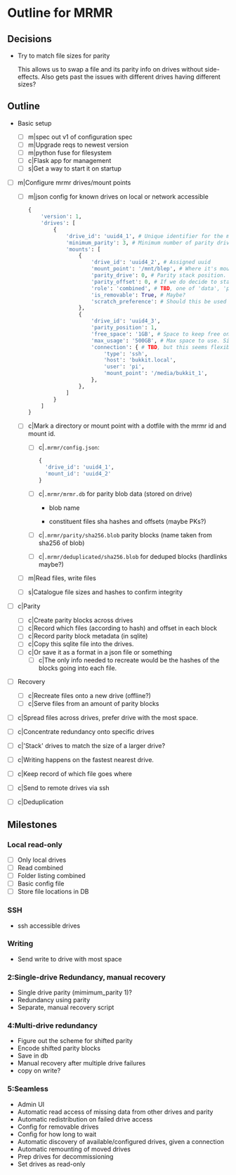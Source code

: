 # Outline for MRMR

## Decisions

- Try to match file sizes for parity

  This allows us to swap a file and its parity info on drives without side-effects.
  Also gets past the issues with different drives having different sizes?

## Outline

- Basic setup

  - [ ] m|spec out v1 of configuration spec
  - [ ] m|Upgrade reqs to newest version
  - [ ] m|python fuse for filesystem
  - [ ] c|Flask app for management
  - [ ] s|Get a way to start it on startup

- [ ] m|Configure mrmr drives/mount points

  - [ ] m|json config for known drives on local or network accessible

    ```python
    {
        'version': 1,
        'drives': [
            {
                'drive_id': 'uuid4_1', # Unique identifier for the mrmr config. Allows multiple mrmr drives mounted on a single host.
                'minimum_parity': 3, # Minimum number of parity drives for any piece of data. Optional, 0 is jbod without parity.
                'mounts': [
                    {
                        'drive_id': 'uuid4_2', # Assigned uuid
                        'mount_point': '/mnt/blep', # Where it's mounted on the host. TBD, should this always be part of connection?
                        'parity_drive': 0, # Parity stack position. Maybe pick a high number for drives that should be parity?
                        'parity_offset': 0, # If we do decide to stack drives in the same parity-drive slot. Optional, default 0.
                        'role': 'combined', # TBD, one of 'data', 'parity', 'combined', 'removable'. Optional, default combined.
                        'is_removable': True, # Maybe?
                        'scratch_preference': # Should this be used as a scratch drive? integer, lower meand preferred, optional, default to parity_drive.
                    },
                    {
                        'drive_id': 'uuid4_3',
                        'parity_position': 1,
                        'free_space': '1GB', # Space to keep free on the drive. Useful for drives that are primary drives
                        'max_usage': '500GB', # Max space to use. Simpler than free_space, since it will allocate space.
                        'connection': { # TBD, but this seems flexible enough
                            'type': 'ssh',
                            'host': 'bukkit.local',
                            'user': 'pi',
                            'mount_point': '/media/bukkit_1',
                        },
                    },
                ]
            }
        ]
    }
    ```

  - [ ] c|Mark a directory or mount point with a dotfile with the mrmr id and mount id.

    - [ ] c|`.mrmr/config.json`:

      ```python
      {
        'drive_id': 'uuid4_1',
        'mount_id': 'uuid4_2'
      }
      ```

    - [ ] c|`.mrmr/mrmr.db` for parity blob data (stored on drive)

      - blob name

      - constituent files sha hashes and offsets (maybe PKs?)

    - [ ] c|`.mrmr/parity/sha256.blob` parity blocks (name taken from sha256 of blob)

    - [ ] c|`.mrmr/deduplicated/sha256.blob` for deduped blocks (hardlinks maybe?)

  - [ ] m|Read files, write files
  - [ ] s|Catalogue file sizes and hashes to confirm integrity

- [ ] c|Parity
  - [ ] c|Create parity blocks across drives
  - [ ] c|Record which files (according to hash) and offset in each block
  - [ ] c|Record parity block metadata (in sqlite)
  - [ ] c|Copy this sqlite file into the drives.
  - [ ] c|Or save it as a format in a json file or something
    - [ ] c|The only info needed to recreate would be the hashes of the blocks going into each file.

- [ ] Recovery
  - [ ] c|Recreate files onto a new drive (offline?)
  - [ ] c|Serve files from an amount of parity blocks

- [ ] c|Spread files across drives, prefer drive with the most space.
- [ ] c|Concentrate redundancy onto specific drives
- [ ] c|'Stack' drives to match the size of a larger drive?
- [ ] c|Writing happens on the fastest nearest drive.
- [ ] c|Keep record of which file goes where
- [ ] c|Send to remote drives via ssh
- [ ] c|Deduplication

## Milestones

### Local read-only

- [ ] Only local drives
- [ ] Read combined
- [ ] Folder listing combined
- [ ] Basic config file
- [ ] Store file locations in DB

### SSH

- ssh accessible drives

### Writing

- Send write to drive with most space

### 2:Single-drive Redundancy, manual recovery

- Single drive parity (mimimum_parity 1)?
- Redundancy using parity
- Separate, manual recovery script

### 4:Multi-drive redundancy

- Figure out the scheme for shifted parity
- Encode shifted parity blocks
- Save in db
- Manual recovery after multiple drive failures
- copy on write?

### 5:Seamless

- Admin UI
- Automatic read access of missing data from other drives and parity
- Automatic redistribution on failed drive access
- Config for removable drives
- Config for how long to wait
- Automatic discovery of available/configured drives, given a connection
- Automatic remounting of moved drives
- Prep drives for decommissioning
- Set drives as read-only
